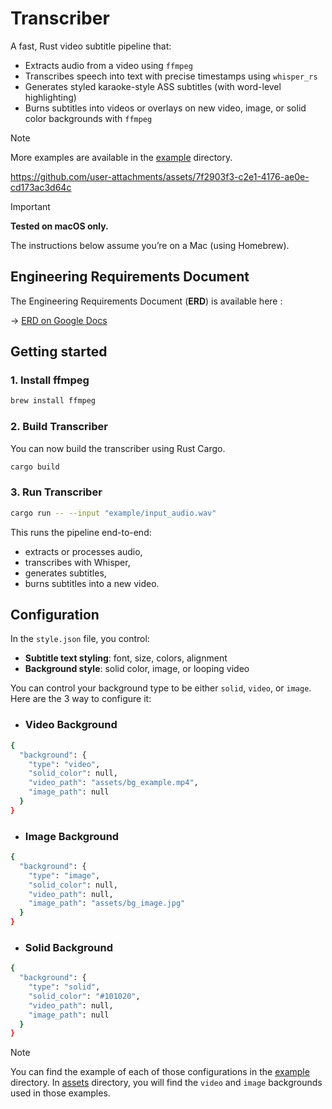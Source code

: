 # Transcriber

A fast, Rust video subtitle pipeline that:

- Extracts audio from a video using `ffmpeg`
- Transcribes speech into text with precise timestamps using `whisper_rs`
- Generates styled karaoke-style ASS subtitles (with word-level highlighting)
- Burns subtitles into videos or overlays on new video, image, or solid color backgrounds with `ffmpeg`

> [!NOTE]
> More examples are available in the [example](/example/) directory.

https://github.com/user-attachments/assets/7f2903f3-c2e1-4176-ae0e-cd173ac3d64c

> [!IMPORTANT]
>
> **Tested on macOS only.**
>
> The instructions below assume you’re on a Mac (using Homebrew).

## Engineering Requirements Document
The Engineering Requirements Document (**ERD**) is available here :

-> [ERD on Google Docs](https://docs.google.com/document/d/1xfLcfE5BA1i_wjUSHHJYuA4zneVqrm4rEg2bf_YeltQ/edit?usp=sharing)

## Getting started

### 1. Install ffmpeg
```bash
brew install ffmpeg
```

### 2. Build Transcriber
You can now build the transcriber using Rust Cargo.
```bash
cargo build
```

### 3. Run Transcriber
```bash
cargo run -- --input "example/input_audio.wav"
```

This runs the pipeline end-to-end:
- extracts or processes audio,
- transcribes with Whisper,
- generates subtitles,
- burns subtitles into a new video.

## Configuration
In the `style.json` file, you control:
- **Subtitle text styling**: font, size, colors, alignment
- **Background style**: solid color, image, or looping video

You can control your background type to be either `solid`, `video`, or `image`. Here are the 3 way to configure it:

- ### Video Background
```bash
{
  "background": {
    "type": "video",
    "solid_color": null,
    "video_path": "assets/bg_example.mp4",
    "image_path": null
  }
}
```
- ### Image Background
```bash
{
  "background": {
    "type": "image",
    "solid_color": null,
    "video_path": null,
    "image_path": "assets/bg_image.jpg"
  }
}
```
- ### Solid Background
```bash
{
  "background": {
    "type": "solid",
    "solid_color": "#101020",
    "video_path": null,
    "image_path": null
  }
}
```

> [!NOTE]
>
> You can find the example of each of those configurations in the [example](/example/) directory. In [assets](/assets/) directory, you will find the `video` and `image` backgrounds used in those examples.
